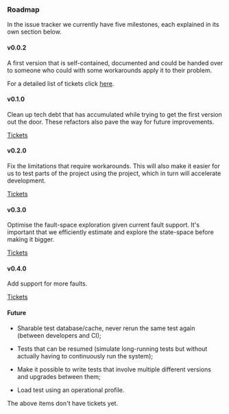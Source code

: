 ### Roadmap

In the issue tracker we currently have five milestones, each explained in its
own section below.

#### v0.0.2

A first version that is self-contained, documented and could be handed over to
someone who could with some workarounds apply it to their problem.

For a detailed list of tickets click
[here](https://github.com/symbiont-io/detsys-testkit/milestone/1).

#### v0.1.0

Clean up tech debt that has accumulated while trying to get the first version
out the door. These refactors also pave the way for future improvements.

[Tickets](https://github.com/symbiont-io/detsys-testkit/milestone/2)

#### v0.2.0

Fix the limitations that require workarounds. This will also make it easier for
us to test parts of the project using the project, which in turn will accelerate
development.

[Tickets](https://github.com/symbiont-io/detsys-testkit/milestone/3)

#### v0.3.0

Optimise the fault-space exploration given current fault support. It's important
that we efficiently estimate and explore the state-space before making it
bigger.

[Tickets](https://github.com/symbiont-io/detsys-testkit/milestone/4)

#### v0.4.0

Add support for more faults.

[Tickets](https://github.com/symbiont-io/detsys-testkit/milestone/5)

#### Future

* Sharable test database/cache, never rerun the same test again (between
  developers and CI);

* Tests that can be resumed (simulate long-running tests but without actually
  having to continuously run the system);

* Make it possible to write tests that involve multiple different versions and
  upgrades between them;

* Load test using an operational profile.

The above items don't have tickets yet.
